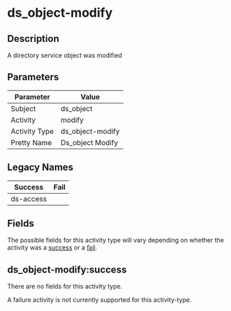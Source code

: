 ds_object-modify
================

Description
-----------
A directory service object was modified

Parameters
----------
| Parameter     | Value            |
| ------------- | ---------------- |
| Subject       | ds_object        |
| Activity      | modify           |
| Activity Type | ds_object-modify |
| Pretty Name   | Ds_object Modify |

Legacy Names
------------
| Success       | Fail |
| ------------- | ---- |
| ds-access<br> |      |

Fields
------

The possible fields for this activity type will vary depending on whether the activity was a [success](#ds_object-modifysuccess) or a [fail](#ds_object-modifyfail).


ds_object-modify:success
------------------------

There are no fields for this activity type.


A failure activity is not currently supported for this activity-type.
